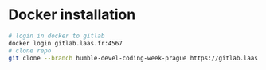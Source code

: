 # Docker installation

```bash
# login in docker to gitlab
docker login gitlab.laas.fr:4567
# clone repo
git clone --branch humble-devel-coding-week-prague https://gitlab.laas.fr/agimus-project/agimus_dev_container.git
```
